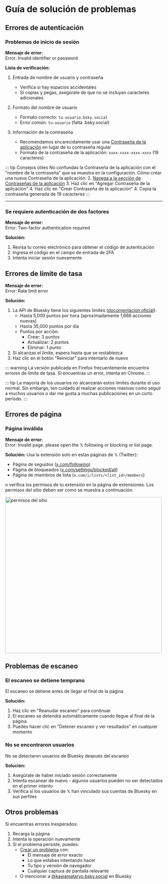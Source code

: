 # Guía de solución de problemas

## Errores de autenticación

### Problemas de inicio de sesión

**Mensaje de error:**  
<span class="error-message">Error: Invalid identifier or password</span>

**Lista de verificación:**
1. Entrada de nombre de usuario y contraseña
   - Verifica si hay espacios accidentales
   - Si copias y pegas, asegúrate de que no se incluyan caracteres adicionales

2. Formato del nombre de usuario
   - Formato correcto: `tu-usuario.bsky.social`
   - Error común: `tu-usuario` (falta .bsky.social)

3. Información de la contraseña
   - Recomendamos encarecidamente usar una [Contraseña de la aplicación](https://bsky.app/settings/app-passwords) en lugar de tu contraseña regular
   - Formato de la contraseña de la aplicación: `xxxx-xxxx-xxxx-xxxx` (19 caracteres)

::: tip Consejos útiles
No confundas la Contraseña de la aplicación con el "nombre de la contraseña" que se muestra en la configuración.
Cómo crear una nueva Contraseña de la aplicación:
2. [Navega a la sección de Contraseñas de la aplicación](https://bsky.app/settings/app-passwords)
3. Haz clic en "Agregar Contraseña de la aplicación"
4. Haz clic en "Crear Contraseña de la aplicación"
4. Copia la contraseña generada de 19 caracteres
:::

---

### Se requiere autenticación de dos factores

**Mensaje de error:**  
<span class="error-message">Error: Two-factor authentication required</span>

**Solución:**
1. Revisa tu correo electrónico para obtener el código de autenticación
2. Ingresa el código en el campo de entrada de 2FA
3. Intenta iniciar sesión nuevamente

## Errores de límite de tasa

**Mensaje de error:**  
<span class="error-message">Error: Rate limit error</span>

**Solución:**
1. La API de Bluesky tiene los siguientes límites ([documentación oficial](https://docs.bsky.app/docs/advanced-guides/rate-limits)):
   - Hasta 5,000 puntos por hora (aproximadamente 1,666 acciones nuevas)
   - Hasta 35,000 puntos por día
   - Puntos por acción:
     - Crear: 3 puntos
     - Actualizar: 2 puntos
     - Eliminar: 1 punto
2. Si alcanzas el límite, espera hasta que se restablezca
3. Haz clic en el botón "Reiniciar" para intentarlo de nuevo

::: warning
La versión publicada en Firefox frecuentemente encuentra errores de límite de tasa. Si encuentras un error, intenta en Chrome.
:::

::: tip
La mayoría de los usuarios no alcanzarán estos límites durante el uso normal. Sin embargo, ten cuidado al realizar acciones masivas como seguir a muchos usuarios o dar me gusta a muchas publicaciones en un corto período.
:::

## Errores de página

### Página inválida

**Mensaje de error:**  
<span class="error-message">Error: Invalid page. please open the 𝕏 following or blocking or list page.</span>

**Solución:**
Usa la extensión solo en estas páginas de 𝕏 (Twitter):
- Página de seguidos ([x.com/following](https://x.com/following))
- Página de bloqueados ([x.com/settings/blocked/all](https://x.com/settings/blocked/all))
- Página de miembros de lista (`x.com/i/lists/<list_id>/members`)

o verifica los permisos de tu extensión en la página de extensiones.
Los permisos del sitio deben ser como se muestra a continuación:

<img src="/images/site_permissions.png" alt="permisos del sitio" width="500"/>

## Problemas de escaneo

### El escaneo se detiene temprano

El escaneo se detiene antes de llegar al final de la página

**Solución:**
1. Haz clic en "Reanudar escaneo" para continuar
2. El escaneo se detendrá automáticamente cuando llegue al final de la página
3. Puedes hacer clic en "Detener escaneo y ver resultados" en cualquier momento

### No se encontraron usuarios

No se detectaron usuarios de Bluesky después del escaneo

**Solución:**
1. Asegúrate de haber iniciado sesión correctamente
2. Intenta escanear de nuevo - algunos usuarios pueden no ser detectados en el primer intento
3. Verifica si los usuarios de 𝕏 han vinculado sus cuentas de Bluesky en sus perfiles

## Otros problemas

Si encuentras errores inesperados:

1. Recarga la página
2. Intenta la operación nuevamente
3. Si el problema persiste, puedes:
   - [Crear un problema](https://github.com/kawamataryo/sky-follower-bridge/issues) con:
     - El mensaje de error exacto
     - Lo que estabas intentando hacer
     - Tu tipo y versión de navegador
     - Cualquier captura de pantalla relevante
   - O mencionar a [@kawamataryo.bsky.social](https://bsky.app/profile/kawamataryo.bsky.social) en Bluesky 
